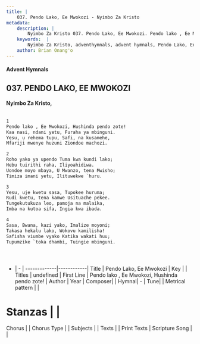 ```yaml
---
title: |
    037. Pendo Lako, Ee Mwokozi - Nyimbo Za Kristo
metadata:
    description: |
        Nyimbo Za Kristo 037. Pendo Lako, Ee Mwokozi. Pendo lako , Ee Mwokozi, Hushinda pendo zote! Kaa nasi, ndani yetu, Furaha ya mbinguni. Yesu, u rehema tupu, Safi, na kusamehe, Mfariji mwenye huzuni Ziondoe machozi.  
    keywords:  |
        Nyimbo Za Kristo, adventhymnals, advent hymnals, Pendo Lako, Ee Mwokozi, Pendo lako , Ee Mwokozi, Hushinda pendo zote!. 
    author: Brian Onang'o
---
```


#### Advent Hymnals
## 037. PENDO LAKO, EE MWOKOZI
####  Nyimbo Za Kristo,

```txt

1
Pendo lako , Ee Mwokozi, Hushinda pendo zote!
Kaa nasi, ndani yetu, Furaha ya mbinguni.
Yesu, u rehema tupu, Safi, na kusamehe,
Mfariji mwenye huzuni Ziondoe machozi.

2
Roho yako ya upendo Tuma kwa kundi lako;
Hebu tuirithi raha, Iliyoahidiwa.
Uondoe moyo mbaya, U Mwanzo, tena Mwisho;
Timiza imani yetu, Ilituwekwe `huru.

3
Yesu, uje kwetu sasa, Tupokee huruma;
Rudi kwetu, tena kamwe Usituache pekee.
Tungekutukuza leo, pamoja na malaika,
Imba na kutoa sifa, Ingia kwa ibada.

4
Sasa, Bwana, kazi yako, Imalize moyoni;
Takasa hekalu lako, Wokovu kamilisha!
Safisha viumbe vyako Katika wakati huu;
Tupumzike `toka dhambi, Tuingie mbinguni.





```

- |   -  |
-------------|------------|
Title | Pendo Lako, Ee Mwokozi |
Key |  |
Titles | undefined |
First Line | Pendo lako , Ee Mwokozi, Hushinda pendo zote! |
Author | 
Year | 
Composer| |
Hymnal|  - |
Tune|  |
Metrical pattern | |
# Stanzas |  |
Chorus |  |
Chorus Type |  |
Subjects | |
Texts |  |
Print Texts | 
Scripture Song |  |
    
